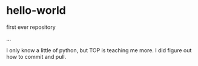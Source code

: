 # hello-world
first ever repository

...

I only know a little of python, but TOP is teaching me more. 
I did figure out how to commit and pull. 
